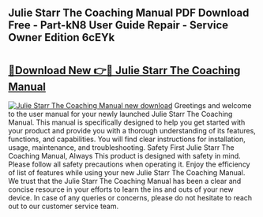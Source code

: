 ## Julie Starr The Coaching Manual PDF Download Free - Part-kN8 User Guide Repair - Service Owner Edition 6cEYk

# <h2><a href="http://cf11395.oget.top/?id=Julie+Starr+The+Coaching+Manual">🔗Download New 👉🔴 Julie Starr The Coaching Manual</a></h2>

[![Julie Starr The Coaching Manual new download](https://i.imgur.com/5g1atiW.png)](http://cf11395.oget.top/?id=Julie+Starr+The+Coaching+Manual)
Greetings and welcome to the user manual for your newly launched Julie Starr The Coaching Manual. This manual is specifically designed to help you get started with your product and provide you with a thorough understanding of its features, functions, and capabilities. You will find clear instructions for installation, usage, maintenance, and troubleshooting. Safety First Julie Starr The Coaching Manual, Always This product is designed with safety in mind. Please follow all safety precautions when operating it. Enjoy the efficiency of list of features while using your new Julie Starr The Coaching Manual. We trust that the Julie Starr The Coaching Manual has been a clear and concise resource in your efforts to learn the ins and outs of your new device. In case of any queries or concerns, please do not hesitate to reach out to our customer service team.
